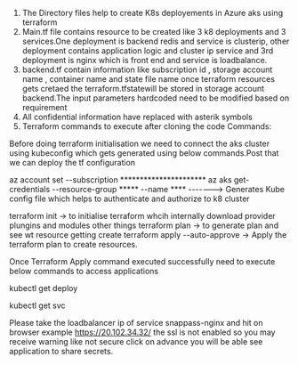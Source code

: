 1. The Directory files help to create K8s deployements in Azure aks using terraform
2. Main.tf file contains resource to be created like 3 k8 deployments and 3 services.One deployment is backend redis and service is clusterip, other deployment contains application logic and cluster ip service and 3rd deployment is nginx which is front end and service is loadbalance.
3. backend.tf contain information like subscription id , storage account name , container name and state file name once terraform resources gets cretaed the terraform.tfstatewill be stored in storage account backend.The input parameters hardcoded need to be modified based on requirement
4. All confidential information have replaced with asterik symbols
5. Terraform commands to execute after cloning the code Commands:

Before doing terraform initialisation we need to connect the aks cluster using kubeconfig which gets generated using below commands.Post that we can deploy the tf configuration

az account set --subscription **********************
az aks get-credentials --resource-group ***** --name **** -------> Generates Kube config file which helps to authenticate and authorize to k8 cluster


terraform init -> to initialise terraform whcih internally download provider plungins and modules other things
terraform plan -> to generate plan and see wt resource getting create
terraform apply --auto-approve -> Apply the terraform plan to create resources.

Once Terraform Apply command executed successfully need to execute below commands to access applications

kubectl get deploy

kubectl get svc

Please take the loadbalancer ip of service snappass-nginx and hit on browser example https://20.102.34.32/ the ssl is not enabled so you may receive warning like not secure click on advance you will be able see application to share secrets.